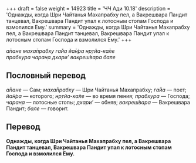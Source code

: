 +++
draft = false
weight = 14923
title = 'ЧЧ Ади 10.18'
description = 'Однажды, когда Шри Чайтанья Махапрабху пел, а Вакрешвара Пандит танцевал, Вакрешвара Пандит упал к лотосным стопам Господа и взмолился Ему.'
summary = 'Однажды, когда Шри Чайтанья Махапрабху пел, а Вакрешвара Пандит танцевал, Вакрешвара Пандит упал к лотосным стопам Господа и взмолился Ему.'
+++

_а̄пане маха̄прабху га̄йа йа̄н̇ра нр̣тйа-ка̄ле  
прабхура чаран̣а дхари’ вакреш́вара бале_

## Пословный перевод

_а̄пане_ — Сам; _маха̄прабху_ — Шри Чайтанья Махапрабху; _га̄йа_ — поет; _йа̄н̇ра_ — которого; _нр̣тйа_\-_ка̄ле_ — во время пения; _прабхура_ — Господа; _чаран̣а_ — лотосные стопы; _дхари’_ — обняв; _вакреш́вара_ — Вакрешвара Пандит; _бале_ — говорит.

## Перевод

**Однажды, когда Шри Чайтанья Махапрабху пел, а Вакрешвара Пандит танцевал, Вакрешвара Пандит упал к лотосным стопам Господа и взмолился Ему.**
